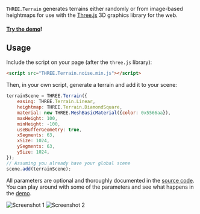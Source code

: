 `THREE.Terrain` generates terrains either randomly or from image-based
heightmaps for use with the [Three.js](https://github.com/mrdoob/three.js) 3D
graphics library for the web.

#### [Try the demo](https://icecreamyou.github.io/THREE.Terrain/)!

## Usage

Include the script on your page (after the `three.js` library):

```html
<script src="THREE.Terrain.noise.min.js"></script>
```

Then, in your own script, generate a terrain and add it to your scene:

```javascript
terrainScene = THREE.Terrain({
    easing: THREE.Terrain.Linear,
    heightmap: THREE.Terrain.DiamondSquare,
    material: new THREE.MeshBasicMaterial({color: 0x5566aa}),
    maxHeight: 100,
    minHeight: -100,
    useBufferGeometry: true,
    xSegments: 63,
    xSize: 1024,
    ySegments: 63,
    ySize: 1024,
});
// Assuming you already have your global scene
scene.add(terrainScene);
```

All parameters are optional and thoroughly documented in the
[source code](https://github.com/IceCreamYou/THREE.Terrain/blob/gh-pages/THREE.Terrain.js).
You can play around with some of the parameters and see what happens in the
[demo](https://icecreamyou.github.io/THREE.Terrain/).

![Screenshot 1](https://raw.githubusercontent.com/IceCreamYou/THREE.Terrain/gh-pages/img/screenshot1.jpg)
![Screenshot 2](https://raw.githubusercontent.com/IceCreamYou/THREE.Terrain/gh-pages/img/screenshot2.png)
